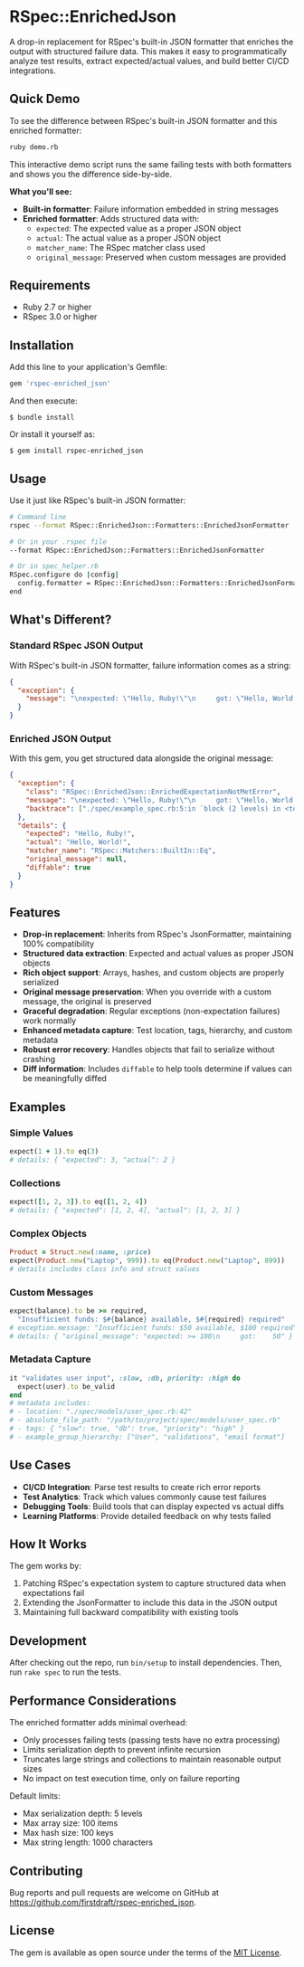 # RSpec::EnrichedJson

A drop-in replacement for RSpec's built-in JSON formatter that enriches the output with structured failure data. This makes it easy to programmatically analyze test results, extract expected/actual values, and build better CI/CD integrations.

## Quick Demo

To see the difference between RSpec's built-in JSON formatter and this enriched formatter:

```bash
ruby demo.rb
```

This interactive demo script runs the same failing tests with both formatters and shows you the difference side-by-side.

**What you'll see:**
- **Built-in formatter**: Failure information embedded in string messages  
- **Enriched formatter**: Adds structured data with:
  - `expected`: The expected value as a proper JSON object
  - `actual`: The actual value as a proper JSON object  
  - `matcher_name`: The RSpec matcher class used
  - `original_message`: Preserved when custom messages are provided

## Requirements

- Ruby 2.7 or higher
- RSpec 3.0 or higher

## Installation

Add this line to your application's Gemfile:

```ruby
gem 'rspec-enriched_json'
```

And then execute:

    $ bundle install

Or install it yourself as:

    $ gem install rspec-enriched_json

## Usage

Use it just like RSpec's built-in JSON formatter:

```bash
# Command line
rspec --format RSpec::EnrichedJson::Formatters::EnrichedJsonFormatter

# Or in your .rspec file
--format RSpec::EnrichedJson::Formatters::EnrichedJsonFormatter

# Or in spec_helper.rb
RSpec.configure do |config|
  config.formatter = RSpec::EnrichedJson::Formatters::EnrichedJsonFormatter
end
```

## What's Different?

### Standard RSpec JSON Output

With RSpec's built-in JSON formatter, failure information comes as a string:

```json
{
  "exception": {
    "message": "\nexpected: \"Hello, Ruby!\"\n     got: \"Hello, World!\"\n\n(compared using ==)\n"
  }
}
```

### Enriched JSON Output

With this gem, you get structured data alongside the original message:

```json
{
  "exception": {
    "class": "RSpec::EnrichedJson::EnrichedExpectationNotMetError",
    "message": "\nexpected: \"Hello, Ruby!\"\n     got: \"Hello, World!\"\n\n(compared using ==)\n",
    "backtrace": ["./spec/example_spec.rb:5:in `block (2 levels) in <top (required)>'"]
  },
  "details": {
    "expected": "Hello, Ruby!",
    "actual": "Hello, World!",
    "matcher_name": "RSpec::Matchers::BuiltIn::Eq",
    "original_message": null,
    "diffable": true
  }
}
```

## Features

- **Drop-in replacement**: Inherits from RSpec's JsonFormatter, maintaining 100% compatibility
- **Structured data extraction**: Expected and actual values as proper JSON objects
- **Rich object support**: Arrays, hashes, and custom objects are properly serialized
- **Original message preservation**: When you override with a custom message, the original is preserved
- **Graceful degradation**: Regular exceptions (non-expectation failures) work normally
- **Enhanced metadata capture**: Test location, tags, hierarchy, and custom metadata
- **Robust error recovery**: Handles objects that fail to serialize without crashing
- **Diff information**: Includes `diffable` to help tools determine if values can be meaningfully diffed

## Examples

### Simple Values
```ruby
expect(1 + 1).to eq(3)
# details: { "expected": 3, "actual": 2 }
```

### Collections
```ruby
expect([1, 2, 3]).to eq([1, 2, 4])
# details: { "expected": [1, 2, 4], "actual": [1, 2, 3] }
```

### Complex Objects
```ruby
Product = Struct.new(:name, :price)
expect(Product.new("Laptop", 999)).to eq(Product.new("Laptop", 899))
# details includes class info and struct values
```

### Custom Messages
```ruby
expect(balance).to be >= required,
  "Insufficient funds: $#{balance} available, $#{required} required"
# exception.message: "Insufficient funds: $50 available, $100 required"
# details: { "original_message": "expected: >= 100\n     got:    50" }
```

### Metadata Capture
```ruby
it "validates user input", :slow, :db, priority: :high do
  expect(user).to be_valid
end
# metadata includes:
# - location: "./spec/models/user_spec.rb:42"
# - absolute_file_path: "/path/to/project/spec/models/user_spec.rb"
# - tags: { "slow": true, "db": true, "priority": "high" }
# - example_group_hierarchy: ["User", "validations", "email format"]
```

## Use Cases

- **CI/CD Integration**: Parse test results to create rich error reports
- **Test Analytics**: Track which values commonly cause test failures  
- **Debugging Tools**: Build tools that can display expected vs actual diffs
- **Learning Platforms**: Provide detailed feedback on why tests failed

## How It Works

The gem works by:

1. Patching RSpec's expectation system to capture structured data when expectations fail
2. Extending the JsonFormatter to include this data in the JSON output
3. Maintaining full backward compatibility with existing tools

## Development

After checking out the repo, run `bin/setup` to install dependencies. Then, run `rake spec` to run the tests.

## Performance Considerations

The enriched formatter adds minimal overhead:
- Only processes failing tests (passing tests have no extra processing)
- Limits serialization depth to prevent infinite recursion
- Truncates large strings and collections to maintain reasonable output sizes
- No impact on test execution time, only on failure reporting

Default limits:
- Max serialization depth: 5 levels
- Max array size: 100 items
- Max hash size: 100 keys
- Max string length: 1000 characters

## Contributing

Bug reports and pull requests are welcome on GitHub at https://github.com/firstdraft/rspec-enriched_json.

## License

The gem is available as open source under the terms of the [MIT License](https://opensource.org/licenses/MIT).
